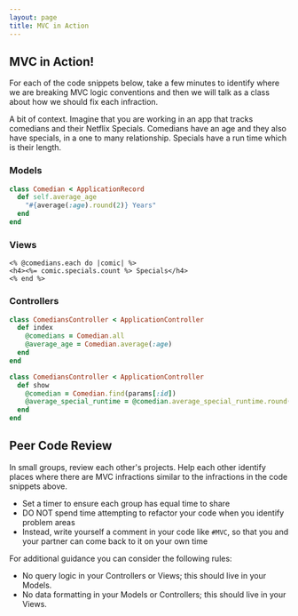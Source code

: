 ```yaml
---
layout: page
title: MVC in Action
---
```


## MVC in Action!

For each of the code snippets below, take a few minutes to identify where we are breaking MVC logic conventions and then we will talk as a class about how we should fix each infraction.

A bit of context. Imagine that you are working in an app that tracks comedians and their Netflix Specials. Comedians have an age and they also have specials, in a one to many relationship. Specials have a run time which is their length.

### Models

```ruby
class Comedian < ApplicationRecord
  def self.average_age
    "#{average(:age).round(2)} Years"
  end
end
```

### Views
```erb
<% @comedians.each do |comic| %>
<h4><%= comic.specials.count %> Specials</h4>
<% end %>
```

### Controllers
```ruby
class ComediansController < ApplicationController
  def index
    @comedians = Comedian.all
    @average_age = Comedian.average(:age)
  end
end
```

```ruby
class ComediansController < ApplicationController
  def show
    @comedian = Comedian.find(params[:id])
    @average_special_runtime = @comedian.average_special_runtime.round(2)
  end
end
```

## Peer Code Review

In small groups, review each other's projects.  Help each other identify places where there are MVC infractions similar to the infractions in the code snippets above.

* Set a timer to ensure each group has equal time to share
* DO NOT spend time attempting to refactor your code when you identify problem areas
* Instead, write yourself a comment in your code like `#MVC`, so that you and your partner can come back to it on your own time

For additional guidance you can consider the following rules:

* No query logic in your Controllers or Views; this should live in your Models.
* No data formatting in your Models or Controllers; this should live in your Views.
